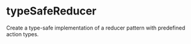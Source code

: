 # typeSafeReducer
Create a type-safe implementation of a reducer pattern with  predefined action types.
